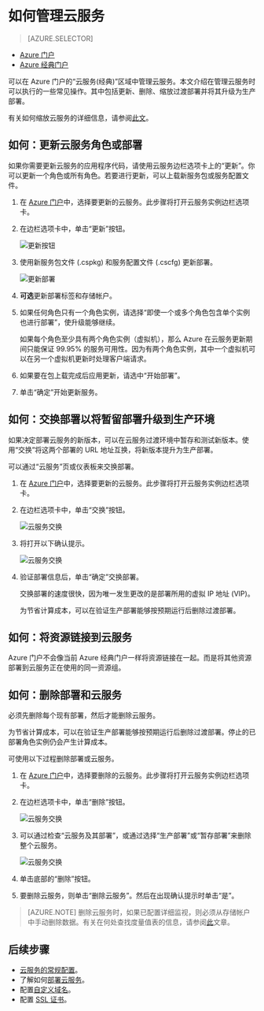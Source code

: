 <properties 
	pageTitle="常见的云服务管理任务 | Azure" 
	description="了解如何在 Azure 门户中管理云服务。这些示例使用 Azure 门户。" 
	services="cloud-services" 
	documentationCenter="" 
	authors="Thraka" 
	manager="timlt" 
	editor=""/>

<tags 
	ms.service="cloud-services" 
	ms.date="08/02/2016"
	wacn.date="05/17/2016"/>


# 如何管理云服务

> [AZURE.SELECTOR]
- [Azure 门户](/documentation/articles/cloud-services/cloud-services-how-to-manage-portal/)
- [Azure 经典门户](/documentation/articles/cloud-services/cloud-services-how-to-manage/)

可以在 Azure 门户的“云服务(经典)”区域中管理云服务。本文介绍在管理云服务时可以执行的一些常见操作。其中包括更新、删除、缩放过渡部署并将其升级为生产部署。

有关如何缩放云服务的详细信息，请参阅[此文](/documentation/articles/cloud-services/cloud-services-how-to-scale-portal/)。

## 如何：更新云服务角色或部署

如果你需要更新云服务的应用程序代码，请使用云服务边栏选项卡上的“更新”。你可以更新一个角色或所有角色。若要进行更新，可以上载新服务包或服务配置文件。

1. 在 [Azure 门户][]中，选择要更新的云服务。此步骤将打开云服务实例边栏选项卡。

2. 在边栏选项卡中，单击“更新”按钮。

    ![更新按钮](./media/cloud-services-how-to-manage-portal/update-button.png)

3. 使用新服务包文件 (.cspkg) 和服务配置文件 (.cscfg) 更新部署。

    ![更新部署](./media/cloud-services-how-to-manage-portal/update-blade.png)

4. **可选**更新部署标签和存储帐户。

5. 如果任何角色只有一个角色实例，请选择“即使一个或多个角色包含单个实例也进行部署”，使升级能够继续。

	如果每个角色至少具有两个角色实例（虚拟机），那么 Azure 在云服务更新期间只能保证 99.95% 的服务可用性。因为有两个角色实例，其中一个虚拟机可以在另一个虚拟机更新时处理客户端请求。

6. 如果要在包上载完成后应用更新，请选中“开始部署”。

7. 单击“确定”开始更新服务。



## 如何：交换部署以将暂留部署升级到生产环境

如果决定部署云服务的新版本，可以在云服务过渡环境中暂存和测试新版本。使用“交换”将这两个部署的 URL 地址互换，将新版本提升为生产部署。

可以通过“云服务”页或仪表板来交换部署。

1. 在 [Azure 门户][]中，选择要更新的云服务。此步骤将打开云服务实例边栏选项卡。

2. 在边栏选项卡中，单击“交换”按钮。

    ![云服务交换](./media/cloud-services-how-to-manage-portal/swap-button.png)

3. 将打开以下确认提示。

	![云服务交换](./media/cloud-services-how-to-manage-portal/swap-prompt.png)

4. 验证部署信息后，单击“确定”交换部署。

	交换部署的速度很快，因为唯一发生更改的是部署所用的虚拟 IP 地址 (VIP)。

	为节省计算成本，可以在验证生产部署能够按预期运行后删除过渡部署。

## 如何：将资源链接到云服务

Azure 门户不会像当前 Azure 经典门户一样将资源链接在一起。而是将其他资源部署到云服务正在使用的同一资源组。

## 如何：删除部署和云服务

必须先删除每个现有部署，然后才能删除云服务。

为节省计算成本，可以在验证生产部署能够按预期运行后删除过渡部署。停止的已部署角色实例仍会产生计算成本。

可使用以下过程删除部署或云服务。

1. 在 [Azure 门户][]中，选择要删除的云服务。此步骤将打开云服务实例边栏选项卡。

2. 在边栏选项卡中，单击“删除”按钮。

    ![云服务交换](./media/cloud-services-how-to-manage-portal/delete-button.png)

3. 可以通过检查“云服务及其部署”，或通过选择“生产部署”或“暂存部署”来删除整个云服务。

    ![云服务交换](./media/cloud-services-how-to-manage-portal/delete-blade.png)

4. 单击底部的“删除”按钮。

5. 要删除云服务，则单击“删除云服务”。然后在出现确认提示时单击“是”。

> [AZURE.NOTE]
删除云服务时，如果已配置详细监视，则必须从存储帐户中手动删除数据。有关在何处查找度量值表的信息，请参阅[此](/documentation/articles/cloud-services/cloud-services-how-to-monitor/)文章。

[Azure 门户]: https://portal.azure.cn

## 后续步骤

* [云服务的常规配置](/documentation/articles/cloud-services/cloud-services-how-to-configure-portal/)。
* 了解如何[部署云服务](/documentation/articles/cloud-services/cloud-services-how-to-create-deploy-portal/)。
* 配置[自定义域名](/documentation/articles/cloud-services/cloud-services-custom-domain-name-portal/)。
* 配置 [SSL 证书](/documentation/articles/cloud-services/cloud-services-configure-ssl-certificate-portal/)。

<!---HONumber=Mooncake_0912_2016-->